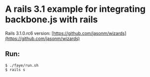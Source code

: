 A rails 3.1 example for integrating backbone.js with rails
===

Rails 3.1.0.rc6 version: [https://github.com/jasonm/wizards](https://github.com/jasonm/wizards)

Run:
---
```
$ ./faye/run.sh
$ rails s
```